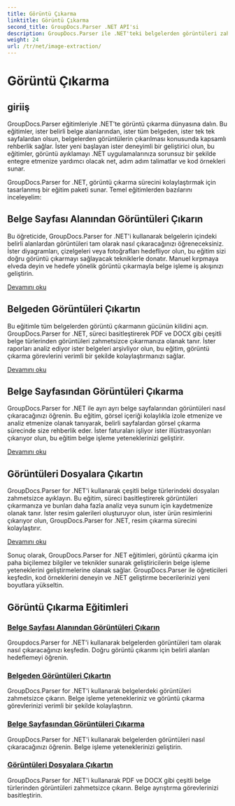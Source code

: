```yaml
---
title: Görüntü Çıkarma
linktitle: Görüntü Çıkarma
second_title: GroupDocs.Parser .NET API'si
description: GroupDocs.Parser ile .NET'teki belgelerden görüntüleri zahmetsizce çıkarın. Doğru görüntü çıkarma teknikleriyle belge işleme yeteneklerinizi geliştirin.
weight: 24
url: /tr/net/image-extraction/
---
```


# Görüntü Çıkarma

## giriiş

GroupDocs.Parser eğitimleriyle .NET'te görüntü çıkarma dünyasına dalın. Bu eğitimler, ister belirli belge alanlarından, ister tüm belgeden, ister tek tek sayfalardan olsun, belgelerden görüntülerin çıkarılması konusunda kapsamlı rehberlik sağlar. İster yeni başlayan ister deneyimli bir geliştirici olun, bu eğitimler, görüntü ayıklamayı .NET uygulamalarınıza sorunsuz bir şekilde entegre etmenize yardımcı olacak net, adım adım talimatlar ve kod örnekleri sunar.

GroupDocs.Parser for .NET, görüntü çıkarma sürecini kolaylaştırmak için tasarlanmış bir eğitim paketi sunar. Temel eğitimlerden bazılarını inceleyelim:

## Belge Sayfası Alanından Görüntüleri Çıkarın
Bu öğreticide, GroupDocs.Parser for .NET'i kullanarak belgelerin içindeki belirli alanlardan görüntüleri tam olarak nasıl çıkaracağınızı öğreneceksiniz. İster diyagramları, çizelgeleri veya fotoğrafları hedefliyor olun, bu eğitim sizi doğru görüntü çıkarmayı sağlayacak tekniklerle donatır. Manuel kırpmaya elveda deyin ve hedefe yönelik görüntü çıkarmayla belge işleme iş akışınızı geliştirin.

[Devamını oku](./extract-images-from-document-page-area/)

## Belgeden Görüntüleri Çıkartın
Bu eğitimle tüm belgelerden görüntü çıkarmanın gücünün kilidini açın. GroupDocs.Parser for .NET, süreci basitleştirerek PDF ve DOCX gibi çeşitli belge türlerinden görüntüleri zahmetsizce çıkarmanıza olanak tanır. İster raporları analiz ediyor ister belgeleri arşivliyor olun, bu eğitim, görüntü çıkarma görevlerini verimli bir şekilde kolaylaştırmanızı sağlar.

[Devamını oku](./extract-images-from-document/)

## Belge Sayfasından Görüntüleri Çıkarma
GroupDocs.Parser for .NET ile ayrı ayrı belge sayfalarından görüntüleri nasıl çıkaracağınızı öğrenin. Bu eğitim, görsel içeriği kolaylıkla izole etmenize ve analiz etmenize olanak tanıyarak, belirli sayfalardan görsel çıkarma sürecinde size rehberlik eder. İster faturaları işliyor ister illüstrasyonları çıkarıyor olun, bu eğitim belge işleme yeteneklerinizi geliştirir.

[Devamını oku](./extract-images-from-document-page/)

## Görüntüleri Dosyalara Çıkartın
GroupDocs.Parser for .NET'i kullanarak çeşitli belge türlerindeki dosyaları zahmetsizce ayıklayın. Bu eğitim, süreci basitleştirerek görüntüleri çıkarmanıza ve bunları daha fazla analiz veya sunum için kaydetmenize olanak tanır. İster resim galerileri oluşturuyor olun, ister ürün resimlerini çıkarıyor olun, GroupDocs.Parser for .NET, resim çıkarma sürecini kolaylaştırır.

[Devamını oku](./extract-images-to-files/)

Sonuç olarak, GroupDocs.Parser for .NET eğitimleri, görüntü çıkarma için paha biçilemez bilgiler ve teknikler sunarak geliştiricilerin belge işleme yeteneklerini geliştirmelerine olanak sağlar. GroupDocs.Parser ile öğreticileri keşfedin, kod örneklerini deneyin ve .NET geliştirme becerilerinizi yeni boyutlara yükseltin.
## Görüntü Çıkarma Eğitimleri
### [Belge Sayfası Alanından Görüntüleri Çıkarın](./extract-images-from-document-page-area/)
Groupdocs.Parser for .NET'i kullanarak belgelerden görüntüleri tam olarak nasıl çıkaracağınızı keşfedin. Doğru görüntü çıkarımı için belirli alanları hedeflemeyi öğrenin.
### [Belgeden Görüntüleri Çıkartın](./extract-images-from-document/)
GroupDocs.Parser for .NET'i kullanarak belgelerdeki görüntüleri zahmetsizce çıkarın. Belge işleme yetenekleriniz ve görüntü çıkarma görevlerinizi verimli bir şekilde kolaylaştırın.
### [Belge Sayfasından Görüntüleri Çıkarma](./extract-images-from-document-page/)
GroupDocs.Parser for .NET'i kullanarak belgelerden görüntüleri nasıl çıkaracağınızı öğrenin. Belge işleme yeteneklerinizi geliştirin.
### [Görüntüleri Dosyalara Çıkartın](./extract-images-to-files/)
GroupDocs.Parser for .NET'i kullanarak PDF ve DOCX gibi çeşitli belge türlerinden görüntüleri zahmetsizce çıkarın. Belge ayrıştırma görevlerinizi basitleştirin.